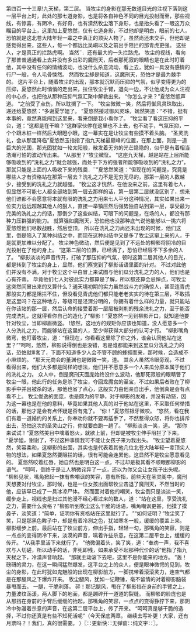 第四百一十三章!九天梯，第二层。
当牧尘的身影在那无数道目光的注视下落到这一层平台上时，此处的那七道身影，也是将各自神色不同的目光投射而至，那些视线，有惊喜，有阴冷，有好奇，也有漠然牧尘落下身形，也是抬头看了一眼这万众瞩目的平台上，这里加上夏悠然，仅有七道身影，不过他却是明白，眼前的七人，恐怕就是这北苍大陆年轻一辈之中真正的顶尖人物了，虽然尚还未交手，但他却是感觉得出来，这些人，每一个都远比吴峒以及之前出手阻拦的那青虎更强。
这些人，才是真正的拦路虎啊。
当然¨．还有最大的一头拦路虎。
牧尘的视线，看向了那普普通通看上去并没有多出彩的魔刑天，后者那死寂的眼睛也是在此时盯着他，其中没有任何的情绪波动，也没什么杀意流动，看上去，犹如一具没有感情的行尸一般，令人毛骨悚然。
然而牧尘却是知道，这魔刑天，恐怕才是最为棘手的。
这片平台上，随着牧尘的出现，那本就沉默而压抑的气氛，似乎变得更为的压抑，夏悠然此时悄悄的走出来，拉住牧尘手臂，退向一边，不让他成为众人注视的中心点，也把他从那种压抑气氛汇聚中解救出来。
“你怎么才来？”夏悠然低声道。
“之前受了点伤，所以耽搁了一下。
”牧尘微微一笑，然后将御风灵珠取出，递还给夏悠然：“多谢夏学姐了。
”夏悠然接过御风灵珠，嫣然笑道：“不错，挺有本事的，竟然真能闯到这里来，看来倒是我小看你了。
”牧尘看了看这压抑的平台，道：“这都是在干嘛？”这群家伙停在这里也不上去，也不动手，气氛压抑，一个个跟木桩一样然后大眼瞪小眼，这一幕实在是让牧尘有些摸不着头脑。
“圣灵洗礼，会从那里降临”夏悠然玉指指了指九天梯最巅峰的位置，在那上面，则是一道巨大的光团，那光团犹如一轮太阳般，散发着无穷的光芒隐隐的，似乎是有着相当浩瀚可怕的波动传出来。
“从那里？”牧尘微怔。
“这座九天梯，越是站在上层所能够吸收到的“洗礼之力”就会越强，而处于下方的强者所能够吸收到的“洗礼之力”，那就只能是上面的人吸收下来的残羹．¨”夏悠然笑道：“但现在的问题是，究竟是哪些人才有资格站在那第一层去？洗礼之力不是无穷无尽的，那第一层的人数越少，接受到的洗礼之力就越强。
”牧尘这才恍然，在他没来之前，这里有着七人，但显然不可能七人都全部站到第一层去那样的话，第一层第二层就没区别了，想来他们谁都不会愿意将本就有限的洗礼之力用来七人平分这种情况，其实如果出来一位实力远远超越其他人的狠人，直接一举镇压然后强势独自站到第一层，享受最为完美的洗礼之力的话，那倒少了这些纠结，可眼下的问题是，在场的人，都没有那种力压群强的能力。
就算强如魔刑天，恐怕他也没那种底气说他能够以一挑六将夏悠然他们尽数战胜，然后登顶。
所以在洗礼之力尚还未出现的时候，他们这里，倒是陷入了某种纠结之中，而现在这种纠结中又是多了牧尘这窜上来的人，于是就更加难以分配了。
牧尘神色微动，然后便是见到了不远处的柳影将阴冷的目光投射在了他的身上。
“这第二层的位置，已经满了，恐怕已经容不下多余的人了。
”柳影淡淡的声音传开，打破了那压抑的气氛，顿时这第二层其他人的目光，都是转到了牧尘的身上，显然，他们察觉到了柳影话语里面的针对。
不过对此他们并没有不满，对于牧尘这个平白冒上来试图与他们瓜分洗礼之力的人，他们也是心有芥蒂。
毕竟他们七人对彼此实力都算是了解，所以都还算会忌惮点，可牧尘这突然间冒出来的又算什么？通天境初期的实力虽然战斗力的确惊人，甚至连青虎那般实力都是阻拦不住，但没看见青虎他们都只能老老实实的待在第三层，不敢插足这里吗？在这种地方，等级可是泾渭分明的，你拥有着什么样的力量，就只能站在你该站的那一层，然后认命的接受着那一层层被剥削的残余洗礼之力，至于能否完成洗礼，这就得看你自己的造化了“柳影！”夏悠然一见到柳影开口，就知道他要针对牧尘，当即柳眉微竖。
!悠然，这地方的规矩你应该也知道，没人愿意多一个人分洗礼之力，而能够站在这里的人，至少得获得大部分的认可才行。
”柳影嘴角微弯，他盯着牧尘，道：“但现在，你看看这里除了你之外，谁会认同他站在这里？”“呵呵，悠然，柳影说得倒也是没错，若是谁都能来到这里瓜分洗礼之力的话，恐怕就lll套了，下面不知道多少人会不管不顾的蜂拥而来，那时候，会造成不小麻烦的。
”那天元商会的董渊也是微微一笑，道。
其余人虽然冷眼旁观，不过看得出来，他们大多都是同样的想法，他们并不愿意多一个人来瓜分原本属于他们的洗礼之力。
众人中，倒是魔刑天面庞始终没什么波动，他那死寂般的眼睛瞥了牧尘一眼，他此行的任务是杀了牧尘，夺回龙魔宫的至宝，不过如果后者败在了柳影手中并且被杀的话，那他也省了点心，这般实力由他亲自出手，他倒真是会有点看不上。
牧尘俊逸的面庞，也是颇为的平静，对于柳影的发难，并没有动怒，因为这一幕也是在他的意料，毕竟如果其他人真的对于他站在这里，不采取任何举措的话，那他才是会有点怀疑是否有鬼了。
“你！”夏悠然银牙微咬。
“悠然，看在我们有着一道婚约的关系上，你奉劝你就不要再插手了，不然惹得众怒，将你也排斥出去，恐怕这次的圣灵山之行，你就要白跑一趟了。
”柳影淡淡一笑，道。
“那你来试试！”夏悠然美目中噙着怒火，就欲上前，但却是被牧尘伸手阻拦了下来。
“夏学姐，谢谢了，不过这种事情我可不能让女孩子来为我出头。
”牧尘望着夏悠然，笑容柔和，这柳影的出面，其实也是代表着其他几位北苍大陆年轻一辈顶尖人物的想法，如果夏悠然要阻拦的话，很有可能会连累他，这显然不是牧尘愿意看见的。
夏悠然咬着红唇，她自然也是明白这一点，不过却是极其看不顺眼那柳影的语气。
“呵呵，倒终于是让人稍微诧异了一点，还以为你又会让女孩子出头呢。
”柳影见状，嘴角掀起一抹有些嘲讽的笑容，意有所指，前些天在圣灵阁中，魔刑天想要对付牧尘，那时候，也是一位女孩出面帮牧尘击退了魔刑天，不然当时的他，应该早已成了一具冰凉尸体。
然而面对着他的嘲笑，牧尘倒只是淡淡一笑，缓步走上，视线也是扫过其他漫不经心看过来的数人，道：“站在这里，享受洗礼之力，需要什么资格？”柳影听到牧尘这么干脆的话语，嘴角嘲讽更甚，他摸了摸鼻子，淡笑道：“简单，证明你有资格站在这里就行了。
”“如何证明？”牧尘笑了笑，只是那黑色眸子中，却是有着冷冽之色，犹如寒冬一般，缓缓的覆盖上来。
柳影缓步上前，最后站在了牧尘前方，伸出手指，轻轻一勾，那嘴角的笑容，则是一点点的变得阴冷下来，淡漠的声音，噙着许些杀意，在这第二层平台上，缓缓的传开。
“从我手里活下来就行了。
”他微偏着头，笑了笑，道：“奉劝一声，我不喜欢与人切磋，所以动手的话，非死即残，如果承受不起那种代价的话”他指了指九天梯之下，冷漠声音响起。
“那就主动滚下去吧，这里不是你能来的地方。
”轰！磅礴的灵力，在这一瞬间猛然爆发，这平台之上的众人，便是眼神微愕的见到，牧尘的身影，在此时犹如鬼魅般的出现在柳影前方，一脚携带着滚滚灵力，连空气都是在那腿风之下爆炸开来。
牧尘腿风，犹如一记鞭锤，毫不留情的对着柳影脑袋暴甩而去。
一腿，干脆利落。
砰！那记腿风，甩在了柳影挡在身前的手臂之上，力量波纹荡漾，两人脚下的地面，都是蹦碎开一道道的裂缝。
而柳影的脸庞也是从那挡在身前的手臂后缓缓的抬起，那嘴角的笑容，一点点的变得狰狞下来，那阴冷中弥漫着杀意的声音，在这第二层平台上，传了开来。
“呵呵真是够干脆的选择，不过你还真是有些不知死活呢”（今天保底两章。
继续去写补更！大家，还有月票吗？！我们，真的很需要。
）〖∷更新快∷无弹窗∷纯文字∷〗。
